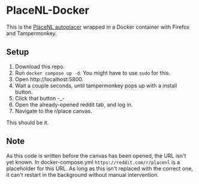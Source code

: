 # PlaceNL-Docker

This is the [PlaceNL autoplacer](https://github.com/PlaceNL/Userscript) wrapped in a Docker container with Firefox and Tampermonkey.

## Setup

1. Download this repo.
1. Run `docker compose up -d`. You might have to use `sudo` for this.
1. Open http://localhost:5800.
1. Wait a couple seconds, until tampermonkey pops up with a install button.
1. Click that button -_-
1. Open the already-opened reddit tab, and log in.
1. Navigate to the r/place canvas.

This should be it.

## Note

As this code is written before the canvas has been opened, the URL isn't yet known. In docker-compose.yml `https://reddit.com/r/placenl` is a placeholder for this URL. As long as this isn't replaced with the correct one, it can't restart in the background without manual intervention.